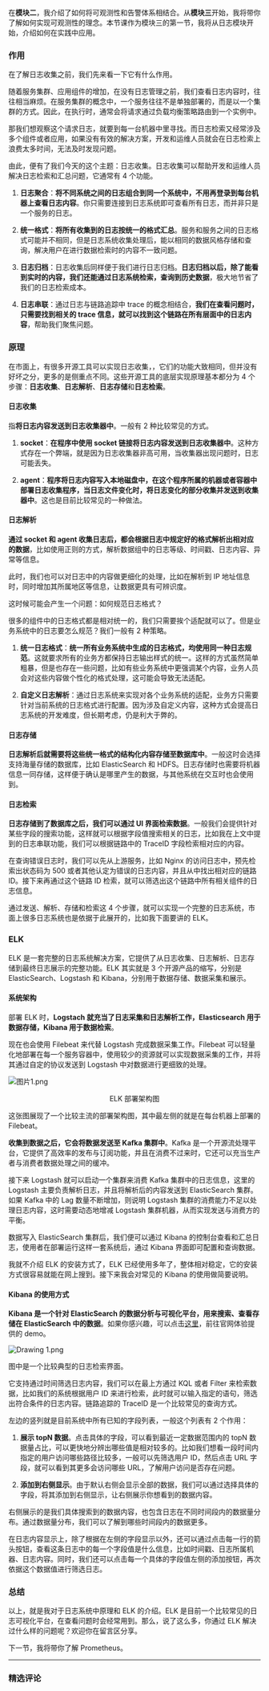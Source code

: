 <p data-nodeid="423606" class="">在<strong data-nodeid="423683">模块二</strong>，我介绍了如何将可观测性和告警体系相结合。从<strong data-nodeid="423684">模块三</strong>开始，我将带你了解如何实现可观测性的理念。本节课作为模块三的第一节，我将从日志模块开始，介绍如何在实践中应用。</p>
<h3 data-nodeid="423607">作用</h3>
<p data-nodeid="423608">在了解日志收集之前，我们先来看一下它有什么作用。</p>
<p data-nodeid="423609">随着服务集群、应用组件的增加，在没有日志管理之前，我们查看日志内容时，往往相当麻烦。在服务集群的概念中，一个服务往往不是单独部署的，而是以一个集群的方式。因此，在执行时，通常会将请求通过负载均衡策略路由到一个实例中。</p>
<p data-nodeid="423610">那我们想观察这个请求日志，就要到每一台机器中里寻找。而日志检索又经常涉及多个组件或者应用，如果没有有效的解决方案，开发和运维人员就会在日志检索上浪费太多时间，无法及时发现问题。</p>
<p data-nodeid="423611">由此，便有了我们今天的这个主题：日志收集。日志收集可以帮助开发和运维人员解决日志检索和汇总问题，它通常有 4 个功能。</p>
<ol data-nodeid="423612">
<li data-nodeid="423613">
<p data-nodeid="423614"><strong data-nodeid="423698">日志聚合</strong>：<strong data-nodeid="423699">将不同系统之间的日志组合到同一个系统中，不用再登录到每台机器上查看日志内容</strong>。你只需要连接到日志系统即可查看所有日志，而并非只是一个服务的日志。</p>
</li>
<li data-nodeid="423615">
<p data-nodeid="423616"><strong data-nodeid="423708">统一格式</strong>：<strong data-nodeid="423709">将所有收集到的日志按统一的格式汇总</strong>。服务和服务之间的日志格式可能并不相同，但是日志系统收集处理后，能以相同的数据风格存储和查询，解决用户在进行数据检索时的内容不一致问题。</p>
</li>
<li data-nodeid="423617">
<p data-nodeid="423618"><strong data-nodeid="423718">日志归档</strong>：日志收集后同样便于我们进行日志归档。<strong data-nodeid="423719">日志归档以后，除了能看到实时的内容，我们还能通过日志系统检索，查询到历史数据</strong>，极大地节省了我们的日志检索成本。</p>
</li>
<li data-nodeid="423619">
<p data-nodeid="423620"><strong data-nodeid="423728">日志串联</strong>：通过日志与链路追踪中 trace 的概念相结合，<strong data-nodeid="423729">我们在查看问题时，只需要找到相关的 trace 信息，就可以找到这个链路在所有层面中的日志内容</strong>，帮助我们聚焦问题。</p>
</li>
</ol>
<h3 data-nodeid="423621">原理</h3>
<p data-nodeid="423622">在市面上，有很多开源工具可以实现日志收集，，它们的功能大致相同，但并没有好坏之分，更多的是侧重点不同。这些开源工具的底层实现原理基本都分为 4 个步骤：<strong data-nodeid="423748">日志收集</strong>、<strong data-nodeid="423749">日志解析</strong>、<strong data-nodeid="423750">日志存储</strong>和<strong data-nodeid="423751">日志检索</strong>。</p>
<h4 data-nodeid="423623">日志收集</h4>
<p data-nodeid="423624">指<strong data-nodeid="423758">将日志内容发送到日志收集器中</strong>。一般有 2 种比较常见的方式。</p>
<ol data-nodeid="423625">
<li data-nodeid="423626">
<p data-nodeid="423627"><strong data-nodeid="423767">socket</strong>：<strong data-nodeid="423768">在程序中使用 socket 链接将日志内容发送到日志收集器中</strong>。这种方式存在一个弊端，就是因为日志收集器非高可用，当收集器出现问题时，日志可能丢失。</p>
</li>
<li data-nodeid="423628">
<p data-nodeid="423629"><strong data-nodeid="423777">agent</strong>：<strong data-nodeid="423778">程序将日志内容写入本地磁盘中，在这个程序所属的机器或者容器中部署日志收集程序，当日志文件变化时，将日志变化的部分收集并发送到收集器中</strong>。这也是目前比较常见的一种做法。</p>
</li>
</ol>
<h4 data-nodeid="423630">日志解析</h4>
<p data-nodeid="423631"><strong data-nodeid="423784">通过 socket 和 agent 收集日志后，都会根据日志中规定好的格式解析出相对应的数据</strong>，比如使用正则的方式，解析数据组中的日志等级、时间戳、日志内容、异常等信息。</p>
<p data-nodeid="423632">此时，我们也可以对日志中的内容做更细化的处理，比如在解析到 IP 地址信息时，同时增加其所属地区等信息，让数据更具有可辨识度。</p>
<p data-nodeid="423633">这时候可能会产生一个问题：如何规范日志格式？</p>
<p data-nodeid="423634">很多的组件中的日志格式都是相对统一的，我们只需要挨个适配就可以了。但是业务系统中的日志要怎么规范？我们一般有 2 种策略。</p>
<ol data-nodeid="423635">
<li data-nodeid="423636">
<p data-nodeid="423637"><strong data-nodeid="423796">统一日志格式</strong>：<strong data-nodeid="423797">统一所有业务系统中生成的日志格式，均使用同一种日志规范</strong>。这就要求所有的业务方都保持日志输出样式的统一。这样的方式虽然简单粗暴，但是也存在一些问题，比如有些业务系统中更强调某个内容，业务人员会对这些内容做个性化的格式处理，这可能会导致无法适配。</p>
</li>
<li data-nodeid="423638">
<p data-nodeid="423639"><strong data-nodeid="423802">自定义日志解析</strong>：通过日志系统来实现对各个业务系统的适配，业务方只需要针对当前系统的日志格式进行配置。因为涉及自定义内容，这种方式会提高日志系统的开发难度，但长期考虑，仍是利大于弊的。</p>
</li>
</ol>
<h4 data-nodeid="423640">日志存储</h4>
<p data-nodeid="423641"><strong data-nodeid="423808">日志解析后就需要将这些统一格式的结构化内容存储至数据库中</strong>。一般这时会选择支持海量存储的数据库，比如 ElasticSearch 和 HDFS。日志存储时也需要将机器信息一同存储，这样便于确认是哪里产生的数据，与其他系统在交互时也会使用到。</p>
<h4 data-nodeid="423642">日志检索</h4>
<p data-nodeid="423643"><strong data-nodeid="423814">日志存储到了数据库之后，我们可以通过 UI 界面检索数据</strong>。一般我们会提供针对某些字段的搜索功能，这样就可以根据字段值搜索相关的日志，比如我在上文中提到的日志串联功能，我们可以根据链路中的 TraceID 字段检索相对应的内容。</p>
<p data-nodeid="423644">在查询错误日志时，我们可以先从上游服务，比如 Nginx 的访问日志中，预先检索出状态码为 500 或者其他认定为错误的日志内容，并且从中找出相对应的链路 ID。接下来再通过这个链路 ID 检索，就可以筛选出这个链路中所有相关组件的日志信息。</p>
<p data-nodeid="423645">通过发送、解析、存储和检索这 4 个步骤，就可以实现一个完整的日志系统，市面上很多日志系统也是依据于此展开的，比如我下面要讲的 ELK。</p>
<h3 data-nodeid="423646">ELK</h3>
<p data-nodeid="423647">ELK 是一套完整的日志系统解决方案，它提供了从日志收集、日志解析、日志存储到最终日志展示的完整功能。ELK 其实就是 3 个开源产品的缩写，分别是 ElasticSearch、Logstash 和 Kibana，分别用于数据存储、数据采集和展示。</p>
<h4 data-nodeid="423648">系统架构</h4>
<p data-nodeid="423649">部署 ELK 时，<strong data-nodeid="423825">Logstach 就充当了日志采集和日志解析工作，Elasticsearch 用于数据存储，Kibana 用于数据检索</strong>。</p>
<p data-nodeid="423650">现在也会使用 Filebeat 来代替 Logstash 完成数据采集工作。Filebeat 可以轻量化地部署在每一个服务容器中，使用较少的资源就可以实现数据采集的工作，并将其通过自定的协议发送到 Logstash 中对数据进行更细致的处理。</p>
<p data-nodeid="423651"><img src="https://s0.lgstatic.com/i/image/M00/50/AB/CgqCHl9jGXCAfpR6AAHIsybiU8I217.png" alt="图片1.png" data-nodeid="423829"></p>
<div data-nodeid="423652"><p style="text-align:center">ELK 部署架构图</p></div>
<p data-nodeid="423653">这张图展现了一个比较主流的部署架构图，其中最左侧的就是在每台机器上部署的 Filebeat。</p>
<p data-nodeid="423654"><strong data-nodeid="423835">收集到数据之后，它会将数据发送至 Kafka 集群中</strong>。Kafka 是一个开源流处理平台，它提供了高效率的发布与订阅功能，并且在消费不过来时，它还可以充当生产者与消费者数据处理之间的缓冲。</p>
<p data-nodeid="423655">接下来 Logstash 就可以启动一个集群来消费 Kafka 集群中的日志信息，这里的 Logstash 主要负责解析日志，并且将解析后的内容发送到 ElasticSearch 集群。如果 Kafka 中的 Lag 数量不断增加，则说明 Logstash 集群的消费能力不足以处理日志内容，这时需要动态地增减 Logstash 集群机器，从而实现发送与消费方的平衡。</p>
<p data-nodeid="423656">数据写入 ElasticSearch 集群后，我们便可以通过 Kibana 的控制台查看和汇总日志，使用者在部署运行这样一套系统后，通过 Kibana 界面即可配置和查询数据。</p>
<p data-nodeid="423657">我就不介绍 ELK 的安装方式了，ELK 已经使用多年了，整体相对稳定，它的安装方式很容易就能在网上搜到。接下来我会对常见的 Kibana 的使用做简要说明。</p>
<h4 data-nodeid="423658">Kibana 的使用方式</h4>
<p data-nodeid="423659"><strong data-nodeid="423848">Kibana 是一个针对 ElasticSearch 的数据分析与可视化平台，用来搜索、查看存储在 ElasticSearch 中的数据</strong>。如果你感兴趣，可以点击<a href="https://demo.elastic.co/app/kibana#/discover" data-nodeid="423846">这里</a>，前往官网体验提供的 demo。</p>
<p data-nodeid="423660"><img src="https://s0.lgstatic.com/i/image/M00/4F/8A/Ciqc1F9gjhSAAQLeAAUetyp06UA251.png" alt="Drawing 1.png" data-nodeid="423851"></p>
<p data-nodeid="423661">图中是一个比较典型的日志检索界面。</p>
<p data-nodeid="423662">它支持通过时间筛选日志内容，我们可以在最上方通过 KQL 或者 Filter 来检索数据，比如我们的系统根据用户 ID 来进行检索，此时就可以输入指定的语句，筛选出符合条件的日志内容。链路追踪的 TraceID 是一个比较常见的查询方式。</p>
<p data-nodeid="423663">左边的竖列就是目前系统中所有已知的字段列表，一般这个列表有 2 个作用：</p>
<ol data-nodeid="423664">
<li data-nodeid="423665">
<p data-nodeid="423666"><strong data-nodeid="423859">展示 topN 数据</strong>。点击具体的字段，可以看到最近一定数据范围内的 topN 数据量占比，可以更快地分辨出哪些值是相对较多的。比如我们想看一段时间内指定的用户访问哪些路径比较多，一般可以先筛选用户 ID，然后点击 URL 字段，就可以看到其更多会访问哪些 URL，了解用户访问是否存在问题。</p>
</li>
<li data-nodeid="423667">
<p data-nodeid="423668"><strong data-nodeid="423864">添加到右侧显示</strong>。由于默认右侧会显示全部的数据，我们可以通过选择具体的字段，将其添加到右侧显示，让右侧展示你想看到的数据内容。</p>
</li>
</ol>
<p data-nodeid="423669">右侧展示的是我们具体搜索到的数据内容，也包含日志在不同时间段内的数据量分布。通过数据量分布，我们可以了解到哪些时间段内的数据更多。</p>
<p data-nodeid="423670">在日志内容显示上，除了根据在左侧的字段显示以外，还可以通过点击每一行的箭头按钮，查看这条日志中的每一个字段值是什么信息，比如时间戳、日志所属机器、日志内容。同时，我们还可以点击每一个具体的字段值左侧的添加按钮，再次依据这个数据值进行筛选日志。</p>
<h3 data-nodeid="428655" class="">总结</h3>










<p data-nodeid="423672">以上，就是我对于日志系统中原理和 ELK 的介绍。ELK 是目前一个比较常见的日志可视化平台，在查看问题时会经常用到。那么，说了这么多，你通过 ELK 解决过什么样的问题呢？欢迎你在留言区分享。</p>
<p data-nodeid="423673" class="">下一节，我将带你了解 Prometheus。</p>

---

### 精选评论



